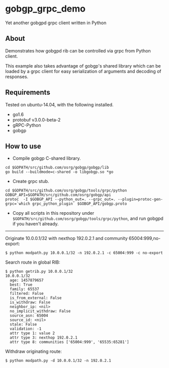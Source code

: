 # gobgp_grpc_demo
Yet another gobgpd grpc client written in Python

## About
Demonstrates how gobgpd rib can be controlled via grpc from Python client. 

This example also takes advantage of gobgp's shared library which can be loaded by a grpc client for easy serialization of arguments and decoding of responses.

## Requirements

Tested on ubuntu-14.04, with the following installed. 

* go1.6
* protobuf v3.0.0-beta-2
* gRPC-Python
* gobgp

## How to use

* Compile gobgp C-shared library.
```
cd $GOPATH/src/github.com/osrg/gobgp/gobgp/lib
go build --buildmode=c-shared -o libgobgp.so *go
```

* Create grpc stub.
```
cd $GOPATH/src/github.com/osrg/gobgp/tools/grpc/python
GOBGP_API=$GOPATH/src/github.com/osrg/gobgp/api
protoc  -I $GOBGP_API --python_out=. --grpc_out=. --plugin=protoc-gen-grpc=`which grpc_python_plugin` $GOBGP_API/gobgp.proto
```

* Copy all scripts in this repository under `$GOPATH/src/github.com/osrg/gobgp/tools/grpc/python`, and run gobgpd if you haven't already.

---
Originate 10.0.0.1/32 with nexthop 192.0.2.1 and community 65004:999,no-export:
```
$ python modpath.py 10.0.0.1/32 -n 192.0.2.1 -c 65004:999 -c no-export
```

Search route in global RIB:
```
$ python getrib.py 10.0.0.1/32
10.0.0.1/32
  age: 1457879657
  best: True
  family: 65537
  filtered: False
  is_from_external: False
  is_withdraw: False
  neighbor_ip: <nil>
  no_implicit_withdraw: False
  source_asn: 65004
  source_id: <nil>
  stale: False
  validation: -1
  attr type 1: value 2
  attr type 3: nexthop 192.0.2.1
  attr type 8: communities ['65004:999', '65535:65281']
  ```
  
Withdraw originating route:
  ```
  $ python modpath.py -d 10.0.0.1/32 -n 192.0.2.1
  ```
